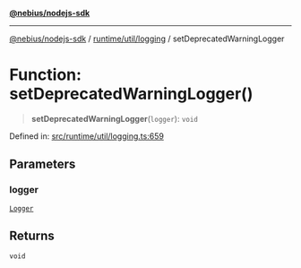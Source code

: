 [**@nebius/nodejs-sdk**](../../../../README.md)

***

[@nebius/nodejs-sdk](../../../../README.md) / [runtime/util/logging](../README.md) / setDeprecatedWarningLogger

# Function: setDeprecatedWarningLogger()

> **setDeprecatedWarningLogger**(`logger`): `void`

Defined in: [src/runtime/util/logging.ts:659](https://github.com/nebius/nodejs-sdk/blob/a37d220b2851e3bf0d396cb03828d544f584df45/src/runtime/util/logging.ts#L659)

## Parameters

### logger

[`Logger`](../classes/Logger.md)

## Returns

`void`
